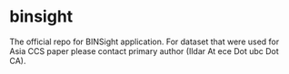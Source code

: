 # binsight
The official repo for BINSight application. For dataset that were used for Asia CCS paper please contact primary author (Ildar At ece Dot ubc Dot CA).

